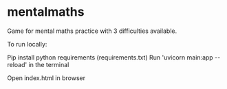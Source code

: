 # mentalmaths

Game for mental maths practice with 3 difficulties available.

To run locally:

Pip install python requirements (requirements.txt)
Run 'uvicorn main:app --reload' in the terminal

Open index.html in browser